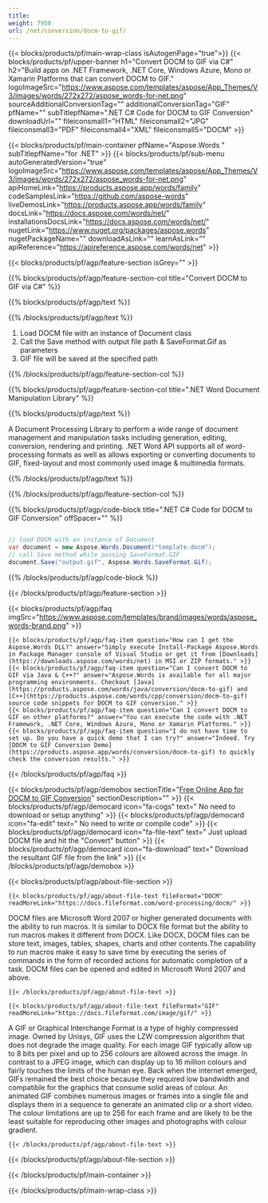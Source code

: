 ```yaml
---
title:  
weight: 7950
url: /net/conversion/docm-to-gif/ 
---
```


{{< blocks/products/pf/main-wrap-class isAutogenPage="true">}}
{{< blocks/products/pf/upper-banner h1="Convert DOCM to GIF via C#" h2="Build apps on .NET Framework, .NET Core, Windows Azure, Mono or Xamarin Platforms that can convert DOCM to GIF." logoImageSrc="https://www.aspose.com/templates/aspose/App_Themes/V3/images/words/272x272/aspose_words-for-net.png" sourceAdditionalConversionTag="" additionalConversionTag="GIF" pfName="" subTitlepfName=".NET C# Code for DOCM to GIF Conversion" downloadUrl="" fileiconsmall1="HTML" fileiconsmall2="JPG" fileiconsmall3="PDF" fileiconsmall4="XML" fileiconsmall5="DOCM" >}}

{{< blocks/products/pf/main-container pfName="Aspose.Words " subTitlepfName="for .NET" >}}
{{< blocks/products/pf/sub-menu autoGeneratedVersion="true" logoImageSrc="https://www.aspose.com/templates/aspose/App_Themes/V3/images/words/272x272/aspose_words-for-net.png" apiHomeLink="https://products.aspose.app/words/family" codeSamplesLink="https://github.com/aspose-words" liveDemosLink="https://products.aspose.app/words/family" docsLink="https://docs.aspose.com/words/net/" installationsDocsLink="https://docs.aspose.com/words/net/" nugetLink="https://www.nuget.org/packages/aspose.words" nugetPackageName="" downloadAsLink="" learnAsLink="" apiReference="https://apireference.aspose.com/words/net" >}}

{{< blocks/products/pf/agp/feature-section isGrey="" >}}

{{% blocks/products/pf/agp/feature-section-col title="Convert DOCM to GIF via C#" %}}

{{% blocks/products/pf/agp/text %}}

{{% /blocks/products/pf/agp/text %}}

1.  Load DOCM file with an instance of Document class
1.  Call the Save method with output file path & SaveFormat.Gif as parameters
1.  GIF file will be saved at the specified path

{{% /blocks/products/pf/agp/feature-section-col %}}

{{% blocks/products/pf/agp/feature-section-col title=".NET Word Document Manipulation Library" %}}

{{% blocks/products/pf/agp/text %}}

 A Document Processing Library to perform a wide range of document management and manipulation tasks including generation, editing, conversion, rendering and printing. .NET Word API supports all of word-processing formats as well as allows exporting or converting documents to GIF, fixed-layout and most commonly used image & multimedia formats.

{{% /blocks/products/pf/agp/text %}}

{{% /blocks/products/pf/agp/feature-section-col %}}

{{% blocks/products/pf/agp/code-block title=".NET C# Code for DOCM to GIF Conversion" offSpacer="" %}}

```cs

// load DOCM with an instance of Document
var document = new Aspose.Words.Document("template.docm");
// call Save method while passing SaveFormat.GIF
document.Save("output.gif", Aspose.Words.SaveFormat.Gif);

```

{{% /blocks/products/pf/agp/code-block %}}

{{< /blocks/products/pf/agp/feature-section >}}

{{< blocks/products/pf/agp/faq imgSrc="https://www.aspose.com/templates/brand/images/words/aspose_words-brand.png" >}}

    {{< blocks/products/pf/agp/faq-item question="How can I get the Aspose.Words DLL?" answer="Simply execute Install-Package Aspose.Words in Package Manager console of Visual Studio or get it from [Downloads](https://downloads.aspose.com/words/net) in MSI or ZIP formats." >}}
    {{< blocks/products/pf/agp/faq-item question="Can I convert DOCM to GIF via Java & C++?" answer="Aspose.Words is available for all major programming environments. Checkout [Java](https://products.aspose.com/words/java/conversion/docm-to-gif) and [C++](https://products.aspose.com/words/cpp/conversion/docm-to-gif) source code snippets for DOCM to GIF conversion." >}}
    {{< blocks/products/pf/agp/faq-item question="Can I convert DOCM to GIF on other platforms?" answer="You can execute the code with .NET Framework, .NET Core, Windows Azure, Mono or Xamarin Platforms." >}}
    {{< blocks/products/pf/agp/faq-item question="I do not have time to set up. Do you have a quick demo that I can try?" answer="Indeed. Try [DOCM to GIF Conversion Demo](https://products.aspose.app/words/conversion/docm-to-gif) to quickly check the conversion results." >}}
 
{{< /blocks/products/pf/agp/faq >}}

<!-- aboutfile Starts -->

{{< blocks/products/pf/agp/demobox sectionTitle="[Free Online App for DOCM to GIF Conversion](https://products.aspose.app/words/conversion/docm-to-gif)" sectionDescription="" >}}
        {{< blocks/products/pf/agp/democard icon="fa-cogs" text=" No need to download or setup anything" >}}
        {{< blocks/products/pf/agp/democard icon="fa-edit" text=" No need to write or compile code" >}}
        {{< blocks/products/pf/agp/democard icon="fa-file-text" text=" Just upload DOCM file and hit the \"Convert\" button" >}}
        {{< blocks/products/pf/agp/democard icon="fa-download" text=" Download the resultant GIF file from the link" >}}
{{< /blocks/products/pf/agp/demobox >}}

{{< blocks/products/pf/agp/about-file-section >}}

    {{< blocks/products/pf/agp/about-file-text fileFormat="DOCM" readMoreLink="https://docs.fileformat.com/word-processing/docm/" >}}
DOCM files are Microsoft Word 2007 or higher generated documents with the ability to run macros. It is similar to DOCX file format but the ability to run macros makes it different from DOCX. Like DOCX, DOCM files can be store text, images, tables, shapes, charts and other contents.The capability to run macros make it easy to save time by executing the series of commands in the form of recorded actions for automatic completion of a task. DOCM files can be opened and edited in Microsoft Word 2007 and above.

    {{< /blocks/products/pf/agp/about-file-text >}}

    {{< blocks/products/pf/agp/about-file-text fileFormat="GIF" readMoreLink="https://docs.fileformat.com/image/gif/" >}}
A GIF or Graphical Interchange Format is a type of highly compressed image. Owned by Unisys, GIF uses the LZW compression algorithm that does not degrade the image quality. For each image GIF typically allow up to 8 bits per pixel and up to 256 colours are allowed across the image. In contrast to a JPEG image, which can display up to 16 million colours and fairly touches the limits of the human eye. Back when the internet emerged, GIFs remained the best choice because they required low bandwidth and compatible for the graphics that consume solid areas of colour. An animated GIF combines numerous images or frames into a single file and displays them in a sequence to generate an animated clip or a short video. The colour limitations are up to 256 for each frame and are likely to be the least suitable for reproducing other images and photographs with colour gradient.

    {{< /blocks/products/pf/agp/about-file-text >}}

{{< /blocks/products/pf/agp/about-file-section >}}

<!-- aboutfile Ends -->

{{< /blocks/products/pf/main-container >}}
    
{{< /blocks/products/pf/main-wrap-class >}}
